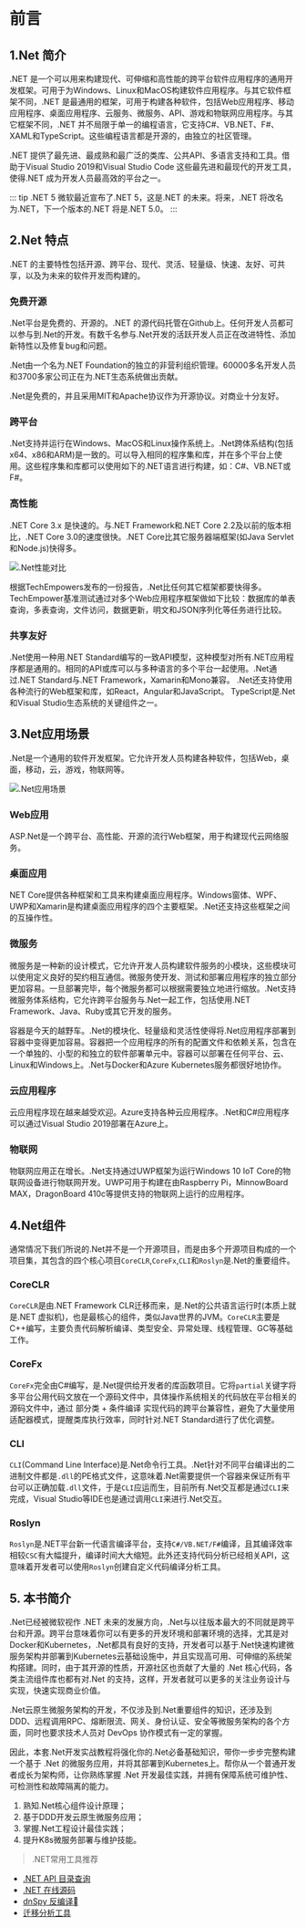 # 前言

## 1.Net 简介

.NET 是一个可以用来构建现代、可伸缩和高性能的跨平台软件应用程序的通用开发框架。可用于为Windows、Linux和MacOS构建软件应用程序。与其它软件框架不同，.NET 是最通用的框架，可用于构建各种软件，包括Web应用程序、移动应用程序、桌面应用程序、云服务、微服务、API、游戏和物联网应用程序。与其它框架不同，.NET 并不局限于单一的编程语言，它支持C#、VB.NET、F#、XAML和TypeScript。这些编程语言都是开源的，由独立的社区管理。

.NET 提供了最先进、最成熟和最广泛的类库、公共API、多语言支持和工具。借助于Visual Studio 2019和Visual Studio Code 这些最先进和最现代的开发工具，使得.NET 成为开发人员最高效的平台之一。

::: tip .NET 5
微软最近宣布了.NET 5，这是.NET 的未来。将来，.NET 将改名为.NET，下一个版本的.NET 将是.NET 5.0。
:::

## 2.Net 特点

.NET 的主要特性包括开源、跨平台、现代、灵活、轻量级、快速、友好、可共享，以及为未来的软件开发而构建的。

### 免费开源

.Net平台是免费的、开源的。.NET 的源代码托管在Github上。任何开发人员都可以参与到.Net的开发。有数千名参与.Net开发的活跃开发人员正在改进特性、添加新特性以及修复bug和问题。

.Net由一个名为.NET Foundation的独立的非营利组织管理。60000多名开发人员和3700多家公司正在为.NET生态系统做出贡献。

.Net是免费的，并且采用MIT和Apache协议作为开源协议。对商业十分友好。

### 跨平台

.Net支持并运行在Windows、MacOS和Linux操作系统上。.Net跨体系结构(包括x64、x86和ARM)是一致的。可以导入相同的程序集和库，并在多个平台上使用。这些程序集和库都可以使用如下的.NET语言进行构建，如：C#、VB.NET或F#。

### 高性能

.NET Core 3.x 是快速的。与.NET Framework和.NET Core 2.2及以前的版本相比，.NET Core 3.0的速度很快。.NET Core比其它服务器端框架(如Java Servlet和Node.js)快得多。

![.Net性能对比](https://i.loli.net/2020/06/01/34rnGaw1CqkAdcR.jpg)

根据TechEmpowers发布的一份报告，.Net比任何其它框架都要快得多。 TechEmpower基准测试通过对多个Web应用程序框架做如下比较：数据库的单表查询，多表查询，文件访问，数据更新，明文和JSON序列化等任务进行比较。

### 共享友好

.Net使用一种用.NET Standard编写的一致API模型，这种模型对所有.NET应用程序都是通用的。相同的API或库可以与多种语言的多个平台一起使用。.Net通过.NET Standard与.NET Framework，Xamarin和Mono兼容。 .Net还支持使用各种流行的Web框架和库，如React，Angular和JavaScript。 TypeScript是.Net和Visual Studio生态系统的关键组件之一。

## 3.Net应用场景

.Net是一个通用的软件开发框架。它允许开发人员构建各种软件，包括Web，桌面，移动，云，游戏，物联网等。

![.Net应用场景](https://i.loli.net/2020/06/01/RtYWVF2AbTQSJcq.jpg)

### Web应用

ASP.Net是一个跨平台、高性能、开源的流行Web框架，用于构建现代云网络服务。

### 桌面应用

NET Core提供各种框架和工具来构建桌面应用程序。Windows窗体、WPF、UWP和Xamarin是构建桌面应用程序的四个主要框架。.Net还支持这些框架之间的互操作性。

### 微服务

微服务是一种新的设计模式，它允许开发人员构建软件服务的小模块，这些模块可以使用定义良好的契约相互通信。微服务使开发、测试和部署应用程序的独立部分更加容易。一旦部署完毕，每个微服务都可以根据需要独立地进行缩放。.Net支持微服务体系结构，它允许跨平台服务与.Net一起工作，包括使用.NET Framework、Java、Ruby或其它开发的服务。

容器是今天的越野车。.Net的模块化、轻量级和灵活性使得将.Net应用程序部署到容器中变得更加容易。容器把一个应用程序的所有的配置文件和依赖关系，包含在一个单独的、小型的和独立的软件部署单元中。容器可以部署在任何平台、云、Linux和Windows上。.Net与Docker和Azure Kubernetes服务都很好地协作。

### 云应用程序

云应用程序现在越来越受欢迎。Azure支持各种云应用程序。.Net和C#应用程序可以通过Visual Studio 2019部署在Azure上。

### 物联网

物联网应用正在增长。.Net支持通过UWP框架为运行Windows 10 IoT Core的物联网设备进行物联网开发。UWP可用于构建在由Raspberry Pi，MinnowBoard MAX，DragonBoard 410c等提供支持的物联网上运行的应用程序。

## 4.Net组件

通常情况下我们所说的.Net并不是一个开源项目，而是由多个开源项目构成的一个项目集，其包含的四个核心项目`CoreCLR`,`CoreFx`,`CLI`和`Roslyn`是.Net的重要组件。

### CoreCLR

`CoreCLR`是由.NET Framework CLR迁移而来，是.Net的公共语言运行时(本质上就是.NET 虚拟机)，也是最核心的组件，类似Java世界的JVM。`CoreCLR`主要是C++编写，主要负责代码解析编译、类型安全、异常处理、线程管理、GC等基础工作。

### CoreFx

`CoreFx`完全由C#编写，是.Net提供给开发者的库函数项目。它将`partial`关键字将多平台公用代码文放在一个源码文件中，具体操作系统相关的代码放在平台相关的源码文件中，通过 部分类 + 条件编译 实现代码的跨平台兼容性，避免了大量使用适配器模式，提醒类库执行效率，同时针对.NET Standard进行了优化调整。

### CLI

`CLI`(Command Line Interface)是.Net命令行工具。.Net针对不同平台编译出的二进制文件都是`.dll`的PE格式文件，这意味着.Net需要提供一个容器来保证所有平台可以正确加载`.dll`文件，于是`CLI`应运而生，目前所有.Net交互都是通过`CLI`来完成，Visual Studio等IDE也是通过调用`CLI`来进行.Net交互。

### Roslyn

`Roslyn`是.NET平台新一代语言编译平台，支持`C#/VB.NET/F#`编译，且其编译效率相较`CSC`有大幅提升，编译时间大大缩短。此外还支持代码分析已经相关API，这意味着开发者可以使用`Roslyn`创建自定义代码编译分析工具。

## 5. 本书简介

.Net已经被微软视作 .NET 未来的发展方向，.Net与以往版本最大的不同就是跨平台和开源。跨平台意味着你可以有更多的开发环境和部署环境的选择，尤其是对Docker和Kubernetes，.Net都具有良好的支持，开发者可以基于.Net快速构建微服务架构并部署到Kubernetes云基础设施中，并且实现高可用、可伸缩的系统架构搭建。同时，由于其开源的性质，开源社区也贡献了大量的 .Net 核心代码，各类主流组件库也都有对.Net 的支持，这样，开发者就可以更多的关注业务设计与实现，快速实现商业价值。

.Net云原生微服务架构的开发，不仅涉及到.Net重要组件的知识，还涉及到DDD、远程调用RPC、熔断限流、网关、身份认证、安全等微服务架构的各个方面，同时也要求技术人员对 DevOps 协作模式有一定的掌握。

因此，本套.Net开发实战教程将强化你的.Net必备基础知识，带你一步步完整构建一个基于 .Net 的微服务应用，并将其部署到Kubernetes上。帮你从一个普通开发者成长为架构师，让你熟练掌握 .Net 开发最佳实践，并拥有保障系统可维护性、可检测性和故障隔离的能力。

1. 熟知.Net核心组件设计原理；
2. 基于DDD开发云原生微服务应用；
3. 掌握.Net工程设计最佳实践；
4. 提升K8s微服务部署与维护技能。

> .NET常用工具推荐

* [.NET API 目录查询](https://apisof.net/catalog)
* [.NET 在线源码](https://source.dot.net/)
* [dnSpy 反编译](https://github.com/0xd4d/dnSpy)
* [迁移分析工具](https://github.com/microsoft/dotnet-apiport)

